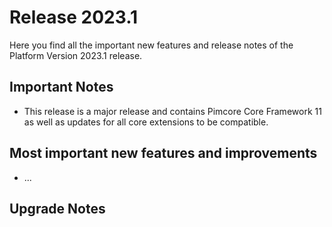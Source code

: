 # Release 2023.1

Here you find all the important new features and release notes of the Platform Version 2023.1 release. 

## Important Notes
- This release is a major release and contains Pimcore Core Framework 11 as well as updates for all core extensions
  to be compatible. 

## Most important new features and improvements
- ... 

## Upgrade Notes


